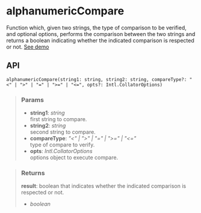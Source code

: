 # alphanumericCompare
Function which, given two strings, the type of comparison to be verified, and optional options, performs the comparison between the two strings and returns a boolean indicating whether the indicated comparison is respected or not. [See demo](https://nDriaDev.io/react-tools/#/utils/alphanumericCompare)

## API

```tsx
alphanumericCompare(string1: string, string2: string, compareType?: "<" | ">" | "=" | ">=" | "<=", opts?: Intl.CollatorOptions)
```

> ### Params
>
> - __string1__: _string_  
first string to compare.
> - __string2__: _string_  
second string to compare.
> - __compareType__: _"<" | ">" | "=" | ">=" | "<="_  
type of compare to verify.
> - __opts__: _Intl.CollatorOptions_  
options object to execute compare.
>

> ### Returns
>
> __result__: boolean that indicates whether the indicated comparison is respected or not.
> - _boolean_  
>